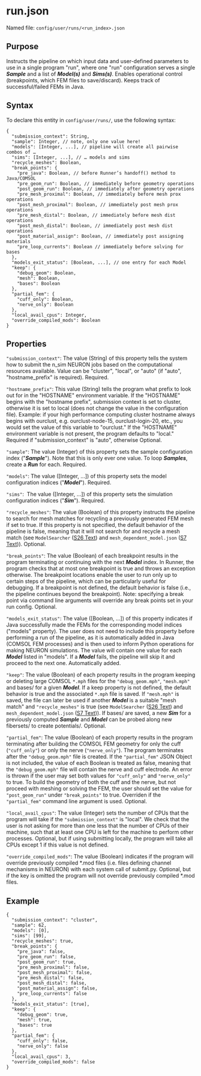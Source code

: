 # run.json

Named file: `config/user/runs/<run_index>.json`

## Purpose
Instructs the pipeline on which input data and user-defined
parameters to use in a single program "run", where one "run"
configuration serves a single ***Sample*** and a list of
***Model(s)*** and ***Sims(s)***. Enables operational control
(breakpoints, which FEM files to save/discard). Keeps track of
successful/failed FEMs in Java.

## Syntax
To declare this entity in `config/user/runs/`, use the
following syntax:
```
{
  "submission_context": String,
  "sample": Integer, // note, only one value here!
  "models": [Integer, ...], // pipeline will create all pairwise combos of …
  "sims": [Integer, ...], // … models and sims
  "recycle_meshes": Boolean,
  "break_points": {
    "pre_java": Boolean, // before Runner’s handoff() method to Java/COMSOL
    "pre_geom_run": Boolean, // immediately before geometry operations
    "post_geom_run": Boolean, // immediately after geometry operations
    "pre_mesh_proximal": Boolean, // immediately before mesh prox operations
    "post_mesh_proximal": Boolean, // immediately post mesh prox operations
    "pre_mesh_distal": Boolean, // immediately before mesh dist operations
    "post_mesh_distal": Boolean, // immediately post mesh dist operations
    "post_material_assign": Boolean, // immediately post assigning materials
    "pre_loop_currents": Boolean // immediately before solving for bases
  },
  "models_exit_status": [Boolean, ...], // one entry for each Model
  "keep": {
    "debug_geom": Boolean,
    "mesh": Boolean,
    "bases": Boolean
  },
  "partial_fem": {
    "cuff_only": Boolean,
    "nerve_only": Boolean
  },
  "local_avail_cpus": Integer,
  "override_compiled_mods": Boolean
}
```
## Properties

`"submission_context"`: The value (String) of this property tells the
system how to submit the n\_sim NEURON jobs based on the computational
resources available. Value can be "cluster", "local", or "auto" (if "auto", "hostname_prefix" is required). Required.

`"hostname_prefix"`: This value (String) tells the program what prefix to look out for in the "HOSTNAME" environment variable. If the "HOSTNAME" begins with the "hostname prefix", submission context is set to cluster, otherwise it is set to local (does not change the value in the configuration file). Example: if your high performance computing cluster hostname always begins with ourclust, e.g. ourclust-node-15, ourclust-login-20, etc., you would set the value of this variable to "ourclust." If the "HOSTNAME" environment variable is not present, the program defaults to "local." Required if "submission_context" is "auto", otherwise Optional.

`"sample"`: The value (Integer) of this property sets the sample
configuration index ("***Sample***"). Note that this is only ever one
value. To loop ***Samples***, create a ***Run*** for each. Required.

`"models"`: The value (\[Integer, ...\]) of this property sets the model
configuration indices ("***Model***"). Required.

`"sims"`:  The value (\[Integer, ...\]) of this property sets the
simulation configuration indices ("***Sim***"). Required.

`"recycle_meshes"`: The value (Boolean) of this property instructs the
pipeline to search for mesh matches for recycling a previously generated
FEM mesh if set to true. If this property is not specified, the default
behavior of the pipeline is false, meaning that it will not search for
and recycle a mesh match (see `ModelSearcher` ([S26 Text](S26-Java-utility-classes)) and
`mesh_dependent_model.json` ([S7 Text](S7-JSON-configuration-files))). Optional.

`"break_points"`: The value (Boolean) of each breakpoint results in the
program terminating or continuing with the next ***Model*** index. In
Runner, the program checks that at most one breakpoint is true and
throws an exception otherwise. The breakpoint locations enable the user
to run only up to certain steps of the pipeline, which can be
particularly useful for debugging. If a breakpoint is not defined, the
default behavior is false (i.e., the pipeline continues beyond the
breakpoint). Note: specifying a break point via command line arguments
will override any break points set in your run config. Optional.

`"models_exit_status"`: The value (\[Boolean, ...\]) of this property
indicates if Java successfully made the FEMs for the corresponding model
indices ("models" property). The user does not need to include this
property before performing a run of the pipeline, as it is automatically
added in Java (COMSOL FEM processes) and is then used to inform Python
operations for making NEURON simulations. The value will contain one
value for each ***Model*** listed in "models". If a ***Model*** fails,
the pipeline will skip it and proceed to the next one. Automatically
added.

`"keep"`: The value (Boolean) of each property results in the program
keeping or deleting large COMSOL `*.mph` files for the `"debug_geom.mph"`,
`"mesh.mph"` and bases/ for a given ***Model***. If a keep property is not
defined, the default behavior is true and the associated `*.mph` file is
saved. If `"mesh.mph"` is saved, the file can later be used if another
***Model*** is a suitable "mesh match" and `"recycle_meshes"` is true
(see `ModelSearcher` ([S26 Text](S26-Java-utility-classes)) and `mesh_dependent_model.json` ([S7 Text](S7-JSON-configuration-files))). If bases/ are saved, a
new ***Sim*** for a previously computed ***Sample*** and ***Model*** can
be probed along new fibersets/ to create potentials/*.* Optional.

`"partial_fem"`: The value (Boolean) of each property results in the
program terminating after building the COMSOL FEM geometry for only the
cuff (`"cuff_only"`) or only the nerve (`"nerve_only"`). The program
terminates after the `"debug_geom.mph"` file is created. If the
`"partial_fem"` JSON Object is not included, the value of each Boolean
is treated as false, meaning that the `"debug_geom.mph"` file will
contain the nerve and cuff electrode. An error is thrown if the user may
set both values for `"cuff_only"` and `"nerve_only"` to true. To build the
geometry of both the cuff and the nerve, but not proceed with meshing or
solving the FEM, the user should set the value for `"post_geom_run"`
under `"break_points"` to true. Overriden
if the `"partial_fem"` command line argument is used. Optional.

`"local_avail_cpus"`: The value (Integer) sets the number of CPUs that
the program will take if the `"submission_context"` is "local". We check
that the user is not asking for more than one less that the number of
CPUs of their machine, such that at least one CPU is left for the
machine to perform other processes. Optional, but if using submitting
locally, the program will take all CPUs except 1 if this value is not
defined.

`"override_compiled_mods"`: The value (Boolean) indicates if the program will override previously compiled *.mod files (i.e. files defining channel mechanisms in NEURON) with each system call of submit.py. Optional, but if the key is omitted the program will not override previously compiled *.mod files.

## Example
```
{
  "submission_context": "cluster",
  "sample": 62,
  "models": [0],
  "sims": [99],
  "recycle_meshes": true,
  "break_points": {
    "pre_java": false,
    "pre_geom_run": false,
    "post_geom_run": true,
    "pre_mesh_proximal": false,
    "post_mesh_proximal": false,
    "pre_mesh_distal": false,
    "post_mesh_distal": false,
    "post_material_assign": false,  
    "pre_loop_currents": false
  },
  "models_exit_status": [true],
  "keep": {
    "debug_geom": true,
    "mesh": true,
    "bases": true
  },
  "partial_fem": {
    "cuff_only": false,
    "nerve_only": false
  },
  "local_avail_cpus": 3,
  "override_compiled_mods": false
}
```

